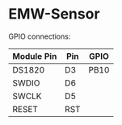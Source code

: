 EMW-Sensor
=========

GPIO connections:

| Module Pin | Pin | GPIO                                    |
|------------|-----|-----------------------------------------|
| DS1820     | D3  | PB10                                    |
| SWDIO      | D6  |                                         |
| SWCLK      | D5  |                                         |
| RESET      | RST |                                         |

